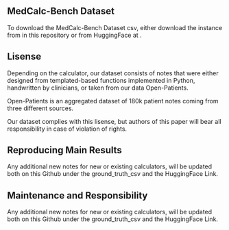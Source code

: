 ## MedCalc-Bench Dataset

To download the MedCalc-Bench Dataset csv, either download the instance from in this repository or from HuggingFace at .

## Lisense 

Depending on the calculator, our dataset consists of notes that were either designed from templated-based functions implemented in Python, handwritten by clinicians, or taken from our data Open-Patients. 


Open-Patients is an aggregated dataset of 180k patient notes coming from three different sources. 

Our dataset complies with this lisense, but authors of this paper will bear all responsibility in case of violation of rights. 


## Reproducing Main Results 

Any additional new notes for new or existing calculators, will be updated both on this Github under the ground_truth_csv and the HuggingFace Link. 

## Maintenance and Responsibility 

Any additional new notes for new or existing calculators, will be updated both on this Github under the ground_truth_csv and the HuggingFace Link. 

